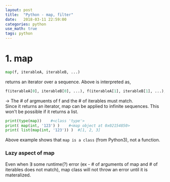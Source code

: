 ```yaml
---
layout: post
title:  "Python - map, filter"
date:   2018-03-11 22:59:00
categories: python
use_math: true
tags: python
---
```


# 1. map
```python
map(f, iterableA, iterableB, ...)
```
returns an iterator over a sequence. Above is interpreted as,
```python
f(iterableA[0], iterableB[0], ...), f(iterableA[1], iterableB[1], ...), ...
```
→ The # of argmuents of f and the # of iterables must match.  
Since it returns an iterator, map can be applied to infinite sequences. This won't be possible if it returns a list.  
```python
print(type(map))    #<class 'type'>
print( map(int, '123') )    #<map object at 0x02154850>
print( list(map(int, '123')) )  #[1, 2, 3]
```
Above example shows that ```map is a class``` (from Python3), not a function.  
### Lazy aspect of map
Even when ∃ some runtime(?) error (ex - # of arguments of map and # of iterables does not match), map class will not throw an error until it is materalized.
